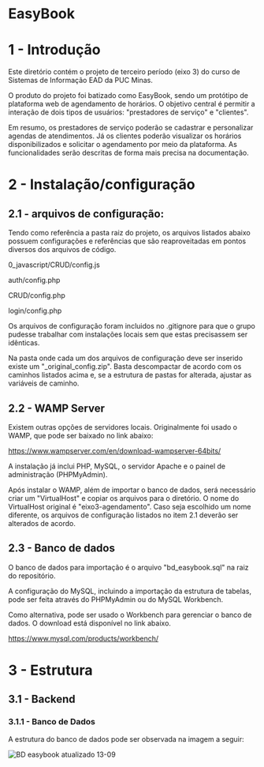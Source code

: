 # EasyBook
# 1 - Introdução

Este diretório contém o projeto de terceiro período (eixo 3) do curso de Sistemas de Informação EAD da PUC Minas.

O produto do projeto foi batizado como EasyBook, sendo um protótipo de plataforma web de agendamento de horários.
O objetivo central é permitir a interação de dois tipos de usuários: "prestadores de serviço" e "clientes".

Em resumo, os prestadores de serviço poderão se cadastrar e personalizar agendas de atendimentos. Já os clientes 
poderão visualizar os horários disponibilizados e solicitar o agendamento por meio da plataforma. As funcionalidades 
serão descritas de forma mais precisa na documentação.


# 2 - Instalação/configuração

## 2.1 - arquivos de configuração:

Tendo como referência a pasta raiz do projeto, os arquivos listados abaixo possuem configurações
 e referências que são reaproveitadas em pontos diversos dos arquivos de código.

0_javascript/CRUD/config.js

auth/config.php

CRUD/config.php

login/config.php


Os arquivos de configuração foram incluidos no .gitignore para que o grupo pudesse trabalhar com instalações 
locais sem que estas precisassem ser idênticas.

Na pasta onde cada um dos arquivos de configuração deve ser inserido existe um "_original_config.zip".
Basta descompactar de acordo com os caminhos listados acima e, se a estrutura de pastas for alterada,
ajustar as variáveis de caminho.

## 2.2 - WAMP Server

Existem outras opções de servidores locais. Originalmente foi usado o WAMP, que pode ser baixado no link abaixo:

https://www.wampserver.com/en/download-wampserver-64bits/

A instalação já inclui PHP, MySQL, o servidor Apache e o painel de administração (PHPMyAdmin).

Após instalar o WAMP, além de importar o banco de dados, será necessário criar um "VirtualHost" e copiar os arquivos 
para o diretório. O nome do VirtualHost original é "eixo3-agendamento". Caso seja escolhido um nome diferente, os arquivos
de configuração listados no item 2.1 deverão ser alterados de acordo.

## 2.3 - Banco de dados

O banco de dados para importação é o arquivo "bd_easybook.sql" na raiz do repositório.

A configuração do MySQL, incluindo a importação da estrutura de tabelas, pode ser feita através do PHPMyAdmin ou do
MySQL Workbench.

Como alternativa, pode ser usado o Workbench para gerenciar o banco de dados. O download está disponível no link abaixo.

https://www.mysql.com/products/workbench/


# 3 - Estrutura

## 3.1 - Backend

### 3.1.1 - Banco de Dados

A estrutura do banco de dados pode ser observada na imagem a seguir:

![BD easybook atualizado 13-09](https://github.com/gabrielmartinscp/eixo3-agendamento/assets/100474390/18ed7746-8b82-4f96-8042-f38157cb9b39)

